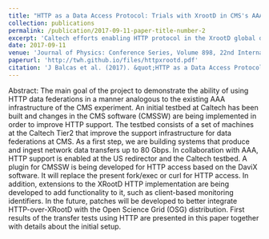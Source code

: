 ```yaml
---
title: "HTTP as a Data Access Protocol: Trials with XrootD in CMS's AAA Project"
collection: publications
permalink: /publication/2017-09-11-paper-title-number-2
excerpt: 'Caltech efforts enabling HTTP protocol in the XrootD global data federation'
date: 2017-09-11
venue: 'Journal of Physics: Conference Series, Volume 898, 22nd International Conference on Computing in High Energy and Nuclear Physics (CHEP2016) 10–14 October 2016, San Francisco, USA'
paperurl: 'http://twh.github.io/files/httpxrootd.pdf'
citation: 'J Balcas et al. (2017). &quot;HTTP as a Data Access Protocol: Trials with XrootD in CMS’s AAA Project&quot; <i>J. Phys.: Conf. Ser. 898 112001, DOI 10.1088/1742-6596/898/11/112001</i>. IOP Publishing Ltd, Bristol, UK'
---
```


Abstract: The main goal of the project to demonstrate the ability of using HTTP data federations in a manner analogous to the existing AAA infrastructure of the CMS experiment. An initial testbed at Caltech has been built and changes in the CMS software (CMSSW) are being implemented in order to improve HTTP support. The testbed consists of a set of machines at the Caltech Tier2 that improve the support infrastructure for data federations at CMS. As a first step, we are building systems that produce and ingest network data transfers up to 80 Gbps. In collaboration with AAA, HTTP support is enabled at the US redirector and the Caltech testbed. A plugin for CMSSW is being developed for HTTP access based on the DaviX software. It will replace the present fork/exec or curl for HTTP access. In addition, extensions to the XRootD HTTP implementation are being developed to add functionality to it, such as client-based monitoring identifiers. In the future, patches will be developed to better integrate HTTP-over-XRootD with the Open Science Grid (OSG) distribution. First results of the transfer tests using HTTP are presented in this paper together with details about the initial setup.
